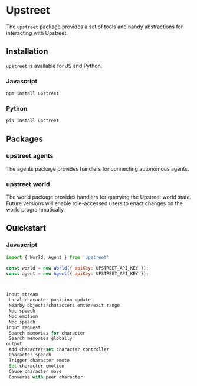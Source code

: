 # Upstreet

The `upstreet` package provides a set of tools and handy abstractions for interacting with Upstreet.


## Installation

`upstreet` is available for JS and Python.

### Javascript
```sh
npm install upstreet
```

### Python
```sh
pip install upstreet
```

## Packages

### upstreet.agents
The agents package provides handlers for connecting autonomous agents.

### upstreet.world
The world package provides handlers for querying the Upstreet world state. Future versions will enable role-accessed users to enact changes on the world programmatically.

## Quickstart

### Javascript
```js
import { World, Agent } from 'upstreet'

const world = new World({ apiKey: UPSTREET_API_KEY });
const agent = new Agent({ apiKey: UPSTREET_API_KEY });



Input stream
 Local character position update
 Nearby objects/characters enter/exit range
 Npc speech
 Npc emotion
 Npc speech
Input request
 Search memories for character
 Search memories globally
output
 Add character/set character controller
 Character speech
 Trigger character emote
 Set character emotion
 Cause character move
 Converse with peer character
